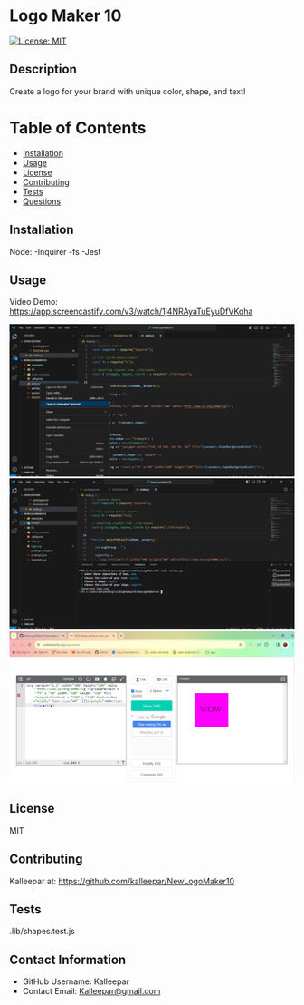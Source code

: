 # Logo Maker 10

[![License: MIT](https://img.shields.io/badge/License-MIT-yellow.svg)](https://opensource.org/licenses/MIT)

## Description
Create a logo for your brand with unique color, shape, and text!

# Table of Contents 
* [Installation](##-Installation)
* [Usage](##-Usage)
* [License](##-Installation)
* [Contributing](##-Contributing)
* [Tests](##-Tests)
* [Questions](##-Contact-Information)
  
## Installation
Node:
-Inquirer
-fs
-Jest

## Usage
Video Demo:
https://app.screencastify.com/v3/watch/1j4NRAyaTuEyuDfVKqha

![Alt text](https://github.com/kalleepar/NewLogoMaker10/blob/main/images/logomakersample1.jpg)
![Alt text](https://github.com/kalleepar/NewLogoMaker10/blob/main/images/logomakersample2.jpg)
![Alt text](https://github.com/kalleepar/NewLogoMaker10/blob/main/images/logomakersample3.jpg)

## License 
MIT

## Contributing 
Kalleepar at:
https://github.com/kalleepar/NewLogoMaker10

## Tests
.lib/shapes.test.js

## Contact Information 
* GitHub Username: Kalleepar
* Contact Email: Kalleepar@gmail.com